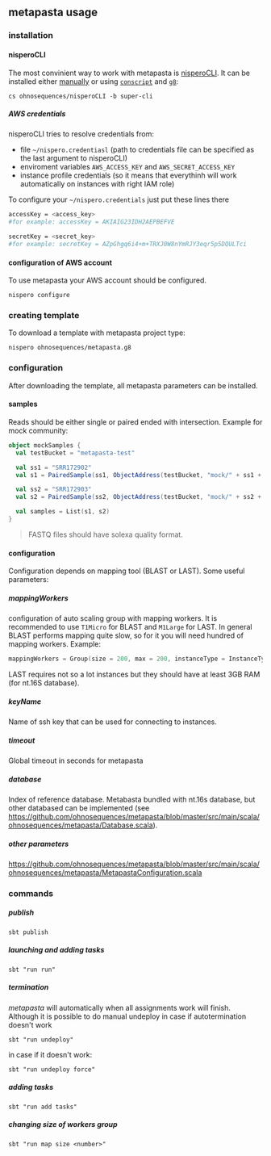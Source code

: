 ## metapasta usage


### installation

#### nisperoCLI

The most convinient way to work with metapasta is [nisperoCLI](https://github.com/ohnosequences/nisperoCLI/blob/master/doc/universal-cli-tool.md).
It can be installed either [manually](https://github.com/ohnosequences/nisperoCLI/blob/master/doc/installation.md) or using [`conscript`](https://github.com/n8han/conscript#installation) and [`g8`](https://github.com/n8han/giter8#installation):

```
cs ohnosequences/nisperoCLI -b super-cli
```

##### AWS credentials

nisperoCLI tries to resolve credentials from:

* file `~/nispero.credentiasl` (path to credentials file can be specified as the last argument to nisperoCLI)
* enviroment variables `AWS_ACCESS_KEY` and `AWS_SECRET_ACCESS_KEY`
* instance profile credentials (so it means that everythinh will work automatically on instances with right IAM role)

To configure your `~/nispero.credentials` just put these lines there

```bash
accessKey = <access_key>
#for example: accessKey = AKIAIG23IDH2AEPBEFVE

secretKey = <secret_key>
#for example: secretKey = AZpGhgq6i4+m+TRXJ0W8nYmRJY3eqr5p5DQULTci
```

#### configuration of AWS account

To use metapasta your AWS account should be configured.

```
nispero configure
```

### creating template

To download a template with metapasta project type:

```
nispero ohnosequences/metapasta.g8
```



### configuration

After downloading the template, all metapasta parameters can be installed.

#### samples
Reads should be either single or paired ended with intersection. Example for mock community:

```scala
object mockSamples {
  val testBucket = "metapasta-test"

  val ss1 = "SRR172902"
  val s1 = PairedSample(ss1, ObjectAddress(testBucket, "mock/" + ss1 + ".fastq"), ObjectAddress(testBucket, "mock/" + ss1 + ".fastq"))

  val ss2 = "SRR172903"
  val s2 = PairedSample(ss2, ObjectAddress(testBucket, "mock/" + ss2 + ".fastq"), ObjectAddress(testBucket, "mock/" + ss2 + ".fastq"))

  val samples = List(s1, s2)
}
```

> FASTQ files should have solexa quality format.

#### configuration
Configuration depends on mapping tool (BLAST or LAST). Some useful parameters:

##### mappingWorkers  
configuration of auto scaling group with mapping workers. It is recommended to use `T1Micro` for BLAST and `M1Large` for LAST. In general BLAST performs mapping quite slow, so for it you will need hundred of mapping workers. Example:

```scala
mappingWorkers = Group(size = 200, max = 200, instanceType = InstanceType.T1Micro, purchaseModel = SpotAuto)
```

LAST requires not so a lot instances but they should have at least 3GB RAM (for nt.16S database).

##### keyName
Name of ssh key that can be used for connecting to instances.

##### timeout
Global timeout in seconds for metapasta

##### database
Index of reference database. Metabasta bundled with nt.16s database, but other databased can be implemented (see https://github.com/ohnosequences/metapasta/blob/master/src/main/scala/ohnosequences/metapasta/Database.scala).


##### other parameters
https://github.com/ohnosequences/metapasta/blob/master/src/main/scala/ohnosequences/metapasta/MetapastaConfiguration.scala



### commands 

##### publish

```
sbt publish
```


##### launching and adding tasks

```
sbt "run run"
```


##### termination

*metapasta* will automatically when all assignments work will finish. Although it is possible to do manual undeploy in case if autotermination doesn't work

```
sbt "run undeploy"
```

in case if it doesn't work:

```
sbt "run undeploy force"
```

##### adding tasks

```
sbt "run add tasks"
```

##### changing size of workers group

```
sbt "run map size <number>"
```






